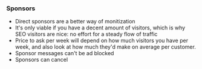 
### Sponsors

- Direct sponsors are a better way of monitization
- It's only viable if you have a decent amount of visitors, which is why SEO visitors are nice: no effort for a steady flow of traffic
- Price to ask per week will depend on how much visitors you have per week, and also look at how much they'd make on average per customer. 
- Sponsor messages can't be ad blocked
- Sponsors can cancel
